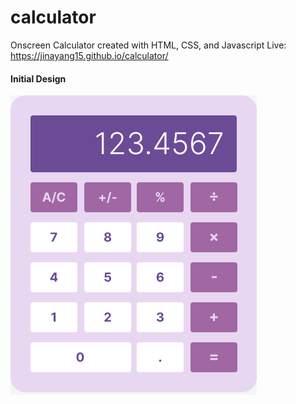 # calculator
Onscreen Calculator created with HTML, CSS, and Javascript
Live: https://jinayang15.github.io/calculator/
#### Initial Design
![](/images/calculator-design.png)